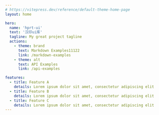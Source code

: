 ```yaml
---
# https://vitepress.dev/reference/default-theme-home-page
layout: home

hero:
  name: 'hprt-ui'
  text: '汉印ui库'
  tagline: My great project tagline
  actions:
    - theme: brand
      text: Markdown Examples11122
      link: /markdown-examples
    - theme: alt
      text: API Examples
      link: /api-examples

features:
  - title: Feature A
    details: Lorem ipsum dolor sit amet, consectetur adipiscing elit
  - title: Feature B
    details: Lorem ipsum dolor sit amet, consectetur adipiscing elit
  - title: Feature C
    details: Lorem ipsum dolor sit amet, consectetur adipiscing elit
---
```

